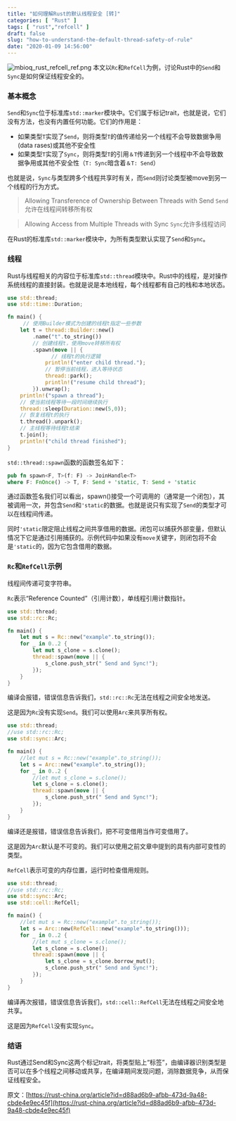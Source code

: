 ```yaml
---
title: "如何理解Rust的默认线程安全 [转]"
categories: [ "Rust" ]
tags: [ "rust","refcell" ]
draft: false
slug: "how-to-understand-the-default-thread-safety-of-rule"
date: "2020-01-09 14:56:00"
---
```


![mbioq_rust_refcell_ref.png][1]
本文以`Rc`和`RefCell`为例，讨论Rust中的`Send`和`Sync`是如何保证线程安全的。

### 基本概念

`Send`和`Sync`位于标准库`std::marker`模块中。它们属于标记trait，也就是说，它们没有方法，也没有内置任何功能。它们的作用是：

- 如果类型`T`实现了`Send`，则将类型`T`的值传递给另一个线程不会导致数据争用(data rases)或其他不安全性
- 如果类型`T`实现了`Sync`，则将类型`T`的引用`＆T`传递到另一个线程中不会导致数据争用或其他不安全性（`T: Sync`暗含着`＆T: Send`）

也就是说，`Sync`与类型跨多个线程共享时有关，而`Send`则讨论类型被move到另一个线程的行为方式。

<!--more-->

> Allowing Transference of Ownership Between Threads with Send `Send`允许在线程间转移所有权

> Allowing Access from Multiple Threads with Sync `Sync`允许多线程访问

在Rust的标准库`std::marker`模块中，为所有类型默认实现了`Send`和`Sync`。

### 线程

Rust与线程相关的内容位于标准库`std::thread`模块中。Rust中的线程，是对操作系统线程的直接封装。也就是说是本地线程，每个线程都有自己的栈和本地状态。

```rust
use std::thread;
use std::time::Duration;

fn main() {
	 // 使用Builder模式为创建的线程t指定一些参数
    let t = thread::Builder::new()
        .name("t".to_string())
        // 创建线程t，使用move转移所有权
        .spawn(move || {
        	  // 线程t的执行逻辑
            println!("enter child thread.");
            // 暂停当前线程，进入等待状态
            thread::park();
            println!("resume child thread");
        }).unwrap();
    println!("spawn a thread");
    // 使当前线程等待一段时间继续执行
    thread::sleep(Duration::new(5,0));
    // 恢复线程t的执行
    t.thread().unpark();
    // 主线程等待线程t结束
    t.join();
    println!("child thread finished");
}
```

`std::thread::spawn`函数的函数签名如下：

```rust
pub fn spawn<F, T>(f: F) -> JoinHandle<T> 
where F: FnOnce() -> T, F: Send + 'static, T: Send + 'static
```

通过函数签名我们可以看出，spawn()接受一个可调用的（通常是一个闭包），其被调用一次，并包含`Send`和`'static`的数据。也就是说只有实现了`Send`的类型才可以在线程间传递。

同时`'static`限定阻止线程之间共享借用的数据。闭包可以捕获外部变量，但默认情况下它是通过引用捕获的。示例代码中如果没有`move`关键字，则闭包将不会是`'static`的，因为它包含借用的数据。

### `Rc`和`RefCell`示例

线程间传递可变字符串。

`Rc`表示“Reference Counted”（引用计数），单线程引用计数指针。

```rust
use std::thread;
use std::rc::Rc;

fn main() {
    let mut s = Rc::new("example".to_string());
    for _ in 0..2 {
        let mut s_clone = s.clone();
        thread::spawn(move || {
            s_clone.push_str(" Send and Sync!");
        });
    }
}
```

编译会报错，错误信息告诉我们，`std::rc::Rc`无法在线程之间安全地发送。

这是因为`Rc`没有实现`Send`。我们可以使用`Arc`来共享所有权。

```rust
use std::thread;
//use std::rc::Rc;
use std::sync::Arc;

fn main() {
    //let mut s = Rc::new("example".to_string());
    let s = Arc::new("example".to_string());
    for _ in 0..2 {
        //let mut s_clone = s.clone();
        let s_clone = s.clone();
        thread::spawn(move || {
            s_clone.push_str(" Send and Sync!");
        });
    }
}
```

编译还是报错，错误信息告诉我们，把不可变借用当作可变借用了。

这是因为`Arc`默认是不可变的。我们可以使用之前文章中提到的具有内部可变性的类型。

`RefCell`表示可变的内存位置，运行时检查借用规则。

```rust
use std::thread;
//use std::rc::Rc;
use std::sync::Arc;
use std::cell::RefCell;

fn main() {
    //let mut s = Rc::new("example".to_string());
    let s = Arc::new(RefCell::new("example".to_string()));
    for _ in 0..2 {
        //let mut s_clone = s.clone();
        let s_clone = s.clone();
        thread::spawn(move || {
            let s_clone = s_clone.borrow_mut();
            s_clone.push_str(" Send and Sync!");
        });
    }
}
```

编译再次报错，错误信息告诉我们，`std::cell::RefCell`无法在线程之间安全地共享。

这是因为`RefCell`没有实现`Sync`。

### 结语
Rust通过Send和Sync这两个标记trait，将类型贴上“标签”，由编译器识别类型是否可以在多个线程之间移动或共享，在编译期间发现问题，消除数据竞争，从而保证线程安全。

原文：[https://rust-china.org/article?id=d88ad6b9-afbb-473d-9a48-cbde4e9ec45f](https://rust-china.org/article?id=d88ad6b9-afbb-473d-9a48-cbde4e9ec45f)


  [1]: https://imgs.gnux.cn/usr/uploads/2020/01/4070943787.png